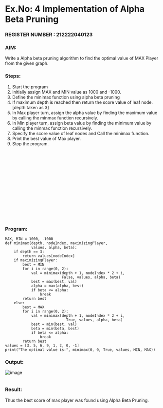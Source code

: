 # Ex.No: 4   Implementation of Alpha Beta Pruning                                                                          
### REGISTER NUMBER : 212222040123
### AIM: 
Write a Alpha beta pruning algorithm to find the optimal value of MAX Player from the given graph.
### Steps:
1. Start the program
2. Initially  assign MAX and MIN value as 1000 and -1000.
3.  Define the minimax function  using alpha beta pruning
4.  If maximum depth is reached then return the score value of leaf node. [depth taken as 3]
5.  In Max player turn, assign the alpha value by finding the maximum value by calling the minmax function recursively.
6.  In Min player turn, assign beta value by finding the minimum value by calling the minmax function recursively.
7.  Specify the score value of leaf nodes and Call the minimax function.
8.  Print the best value of Max player.
9.  Stop the program. 
```

















```
### Program:
```
MAX, MIN = 1000, -1000
def minimax(depth, nodeIndex, maximizingPlayer,
            values, alpha, beta):
    if depth == 3:
        return values[nodeIndex]
    if maximizingPlayer:
        best = MIN
        for i in range(0, 2):
            val = minimax(depth + 1, nodeIndex * 2 + i,
                          False, values, alpha, beta)
            best = max(best, val)
            alpha = max(alpha, best)
            if beta <= alpha:
                break
        return best
    else:
        best = MAX
        for i in range(0, 2):
            val = minimax(depth + 1, nodeIndex * 2 + i,
                            True, values, alpha, beta)
            best = min(best, val)
            beta = min(beta, best)
            if beta <= alpha:
                break
        return best
values = [3, 5, 6, 9, 1, 2, 0, -1] 
print("The optimal value is:", minimax(0, 0, True, values, MIN, MAX))
```
### Output:

![image](https://github.com/user-attachments/assets/cc10ce8d-a671-4efd-89f4-aa2bf889fff8)
```
```

### Result:
Thus the best score of max player was found using Alpha Beta Pruning.
